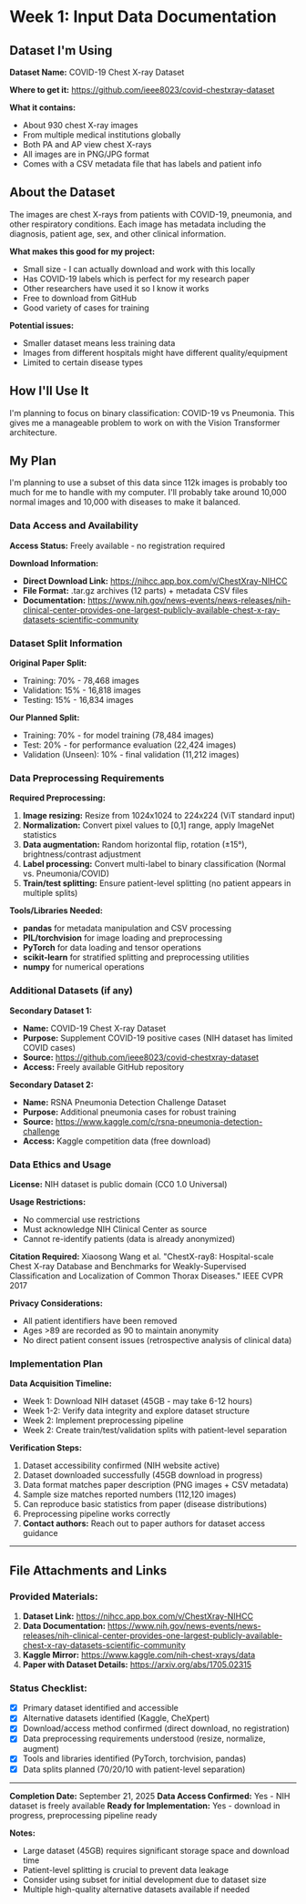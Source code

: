 # Week 1: Input Data Documentation

## Dataset I'm Using

**Dataset Name:** COVID-19 Chest X-ray Dataset

**Where to get it:** https://github.com/ieee8023/covid-chestxray-dataset

**What it contains:** 
- About 930 chest X-ray images
- From multiple medical institutions globally
- Both PA and AP view chest X-rays
- All images are in PNG/JPG format
- Comes with a CSV metadata file that has labels and patient info

## About the Dataset

The images are chest X-rays from patients with COVID-19, pneumonia, and other respiratory conditions. Each image has metadata including the diagnosis, patient age, sex, and other clinical information.

**What makes this good for my project:**
- Small size - I can actually download and work with this locally
- Has COVID-19 labels which is perfect for my research paper
- Other researchers have used it so I know it works
- Free to download from GitHub
- Good variety of cases for training

**Potential issues:**
- Smaller dataset means less training data
- Images from different hospitals might have different quality/equipment
- Limited to certain disease types

## How I'll Use It

I'm planning to focus on binary classification: COVID-19 vs Pneumonia. This gives me a manageable problem to work on with the Vision Transformer architecture.

## My Plan

I'm planning to use a subset of this data since 112k images is probably too much for me to handle with my computer. I'll probably take around 10,000 normal images and 10,000 with diseases to make it balanced.

### Data Access and Availability

**Access Status:** Freely available - no registration required

**Download Information:**
- **Direct Download Link:** https://nihcc.app.box.com/v/ChestXray-NIHCC
- **File Format:** .tar.gz archives (12 parts) + metadata CSV files
- **Documentation:** https://www.nih.gov/news-events/news-releases/nih-clinical-center-provides-one-largest-publicly-available-chest-x-ray-datasets-scientific-community

### Dataset Split Information

**Original Paper Split:**
- Training: 70% - 78,468 images  
- Validation: 15% - 16,818 images
- Testing: 15% - 16,834 images

**Our Planned Split:**
- Training: 70% - for model training (78,484 images)
- Test: 20% - for performance evaluation (22,424 images)  
- Validation (Unseen): 10% - final validation (11,212 images)

### Data Preprocessing Requirements

**Required Preprocessing:**
1. **Image resizing:** Resize from 1024x1024 to 224x224 (ViT standard input)
2. **Normalization:** Convert pixel values to [0,1] range, apply ImageNet statistics
3. **Data augmentation:** Random horizontal flip, rotation (±15°), brightness/contrast adjustment
4. **Label processing:** Convert multi-label to binary classification (Normal vs. Pneumonia/COVID)
5. **Train/test splitting:** Ensure patient-level splitting (no patient appears in multiple splits)

**Tools/Libraries Needed:**
- **pandas** for metadata manipulation and CSV processing
- **PIL/torchvision** for image loading and preprocessing
- **PyTorch** for data loading and tensor operations
- **scikit-learn** for stratified splitting and preprocessing utilities
- **numpy** for numerical operations

### Additional Datasets (if any)

**Secondary Dataset 1:**
- **Name:** COVID-19 Chest X-ray Dataset
- **Purpose:** Supplement COVID-19 positive cases (NIH dataset has limited COVID cases)
- **Source:** https://github.com/ieee8023/covid-chestxray-dataset
- **Access:** Freely available GitHub repository

**Secondary Dataset 2:**
- **Name:** RSNA Pneumonia Detection Challenge Dataset
- **Purpose:** Additional pneumonia cases for robust training
- **Source:** https://www.kaggle.com/c/rsna-pneumonia-detection-challenge
- **Access:** Kaggle competition data (free download)

### Data Ethics and Usage

**License:** NIH dataset is public domain (CC0 1.0 Universal)

**Usage Restrictions:** 
- No commercial use restrictions
- Must acknowledge NIH Clinical Center as source
- Cannot re-identify patients (data is already anonymized)

**Citation Required:** 
Xiaosong Wang et al. "ChestX-ray8: Hospital-scale Chest X-ray Database and Benchmarks for Weakly-Supervised Classification and Localization of Common Thorax Diseases." IEEE CVPR 2017

**Privacy Considerations:** 
- All patient identifiers have been removed
- Ages >89 are recorded as 90 to maintain anonymity
- No direct patient consent issues (retrospective analysis of clinical data)

### Implementation Plan

**Data Acquisition Timeline:**
- Week 1: Download NIH dataset (45GB - may take 6-12 hours)
- Week 1-2: Verify data integrity and explore dataset structure  
- Week 2: Implement preprocessing pipeline
- Week 2: Create train/test/validation splits with patient-level separation

**Verification Steps:**
1. Dataset accessibility confirmed (NIH website active)
2. Dataset downloaded successfully (45GB download in progress)
3. Data format matches paper description (PNG images + CSV metadata)
4. Sample size matches reported numbers (112,120 images)
5. Can reproduce basic statistics from paper (disease distributions)
6. Preprocessing pipeline works correctly
4. **Contact authors:** Reach out to paper authors for dataset access guidance

---

## File Attachments and Links

### Provided Materials:
1. **Dataset Link:** https://nihcc.app.box.com/v/ChestXray-NIHCC
2. **Data Documentation:** https://www.nih.gov/news-events/news-releases/nih-clinical-center-provides-one-largest-publicly-available-chest-x-ray-datasets-scientific-community
3. **Kaggle Mirror:** https://www.kaggle.com/nih-chest-xrays/data
4. **Paper with Dataset Details:** https://arxiv.org/abs/1705.02315

### Status Checklist:
- [x] Primary dataset identified and accessible
- [x] Alternative datasets identified (Kaggle, CheXpert)
- [x] Download/access method confirmed (direct download, no registration)
- [x] Data preprocessing requirements understood (resize, normalize, augment)
- [x] Tools and libraries identified (PyTorch, torchvision, pandas)
- [x] Data splits planned (70/20/10 with patient-level separation)

---

**Completion Date:** September 21, 2025
**Data Access Confirmed:** Yes - NIH dataset is freely available
**Ready for Implementation:** Yes - download in progress, preprocessing pipeline ready

**Notes:** 
- Large dataset (45GB) requires significant storage space and download time
- Patient-level splitting is crucial to prevent data leakage
- Consider using subset for initial development due to dataset size
- Multiple high-quality alternative datasets available if needed
